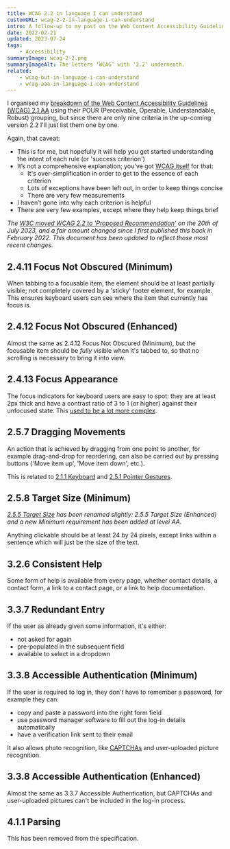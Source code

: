 ```yaml
---
title: WCAG 2.2 in language I can understand
customURL: wcag-2-2-in-language-i-can-understand
intro: A follow-up to my post on the Web Content Accessibility Guidelines 2.1, level AA; this time explaining the nine rules coming up in WCAG 2.2.
date: 2022-02-21
updated: 2023-07-24
tags:
    - Accessibility
summaryImage: wcag-2-2.png
summaryImageAlt: The letters ‘WCAG’ with ‘2.2’ underneath.
related:
    - wcag-but-in-language-i-can-understand
    - wcag-aaa-in-language-i-can-understand
---
```


I organised my [breakdown of the Web Content Accessibility Guidelines (WCAG) 2.1 AA](/blog/wcag-but-in-language-i-can-understand) using their POUR (Perceivable, Operable, Understandable, Robust) grouping, but since there are only nine criteria in the up-coming version 2.2 I'll just list them one by one.

Again, that caveat:

- This is for me, but hopefully it will help you get started understanding the intent of each rule (or 'success criterion')
- It’s not a comprehensive explanation; you’ve got [WCAG itself](https://www.w3.org/TR/WCAG22/) for that:
    - It's over-simplification in order to get to the essence of each criterion
    - Lots of exceptions have been left out, in order to keep things concise
    - There are very few measurements
- I haven’t gone into why each criterion is helpful
- There are very few examples, except where they help keep things brief

<i>The [W3C moved WCAG 2.2 to 'Proposed Recommendation'](https://www.w3.org/news/2023/web-content-accessibility-guidelines-wcag-2-2-is-a-w3c-proposed-recommendation/) on the 20th of July 2023, and a fair amount changed since I first published this back in February 2022. This document has been updated to reflect those most recent changes.</i>


## 2.4.11 Focus Not Obscured (Minimum)

When tabbing to a focusable item, the element should be at least partially visible; not completely covered by a 'sticky' footer element, for example. This ensures keyboard users can see where the item that currently has focus is.


## 2.4.12 Focus Not Obscured (Enhanced)

Almost the same as 2.4.12 Focus Not Obscured (Minimum), but the focusable item should be *fully* visible when it's tabbed to, so that no scrolling is necessary to bring it into view.


## 2.4.13 Focus Appearance

The focus indicators for keyboard users are easy to spot: they are at least 2px thick and have a contrast ratio of 3 to 1 (or higher) against their unfocused state. This [used to be a lot more complex](/blog/focus-appearance-explained).


## 2.5.7 Dragging Movements

An action that is achieved by dragging from one point to another, for example drag-and-drop for reordering, can also be carried out by pressing buttons ('Move item up', 'Move item down', etc.).

This is related to [2.1.1 Keyboard](/blog/wcag-but-in-language-i-can-understand#211-keyboard) and [2.5.1 Pointer Gestures](/blog/wcag-but-in-language-i-can-understand#251-pointer-gestures).


## 2.5.8 Target Size (Minimum)

<i>[2.5.5 Target Size](https://www.w3.org/TR/WCAG21/#target-size) has been renamed slightly: 2.5.5 Target Size (Enhanced) and a new Minimum requirement has been added at level AA.</i>

Anything clickable should be at least 24 by 24 pixels, except links within a sentence which will just be the size of the text.


## 3.2.6 Consistent Help

Some form of help is available from every page, whether contact details, a contact form, a link to a contact page, or a link to help documentation.


## 3.3.7 Redundant Entry

If the user as already given some information, it's either:

- not asked for again
- pre-populated in the subsequent field
- available to select in a dropdown


## 3.3.8 Accessible Authentication (Minimum)

If the user is required to log in, they don't have to remember a password, for example they can:

- copy and paste a password into the right form field
- use password manager software to fill out the log-in details automatically
- have a verification link sent to their email

It also allows photo recognition, like [CAPTCHAs](https://en.wikipedia.org/wiki/CAPTCHA) and user-uploaded picture recognition.


## 3.3.8 Accessible Authentication (Enhanced)

Almost the same as 3.3.7 Accessible Authentication, but CAPTCHAs and user-uploaded pictures can't be included in the log-in process.


## 4.1.1 Parsing

This has been removed from the specification.
